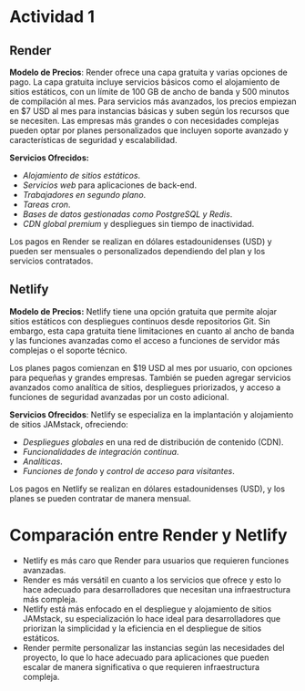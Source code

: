 # Actividad 1

## Render
**Modelo de Precios**: Render ofrece una capa gratuita y varias opciones de pago. La capa gratuita incluye servicios básicos como el alojamiento de sitios estáticos, con un límite de 100 GB de ancho de banda y 500 minutos de compilación al mes. Para servicios más avanzados, los precios empiezan en $7 USD al mes para instancias básicas y suben según los recursos que se necesiten. Las empresas más grandes o con necesidades complejas pueden optar por planes personalizados que incluyen soporte avanzado y características de seguridad y escalabilidad.

**Servicios Ofrecidos:**
- *Alojamiento de sitios estáticos*.
- *Servicios web* para aplicaciones de back-end.
- *Trabajadores en segundo plano*.
- *Tareas cron*.
- *Bases de datos gestionadas como PostgreSQL y Redis*.
- *CDN global premium* y despliegues sin tiempo de inactividad.

Los pagos en Render se realizan en dólares estadounidenses (USD) y pueden ser mensuales o personalizados dependiendo del plan y los servicios contratados.

## Netlify

**Modelo de Precios:** Netlify tiene una opción gratuita que permite alojar sitios estáticos con despliegues continuos desde repositorios Git. Sin embargo, esta capa gratuita tiene limitaciones en cuanto al ancho de banda y las funciones avanzadas como el acceso a funciones de servidor más complejas o el soporte técnico.

Los planes pagos comienzan en $19 USD al mes por usuario, con opciones para pequeñas y grandes empresas. También se pueden agregar servicios avanzados como analítica de sitios, despliegues priorizados, y acceso a funciones de seguridad avanzadas por un costo adicional.

**Servicios Ofrecidos**: Netlify se especializa en la implantación y alojamiento de sitios JAMstack, ofreciendo:
- *Despliegues globales* en una red de distribución de contenido (CDN).
- *Funcionalidades de integración continua*.
- *Analíticas*.
- *Funciones de fondo* y *control de acceso para visitantes*.

Los pagos en Netlify se realizan en dólares estadounidenses (USD), y los planes se pueden contratar de manera mensual.

# Comparación entre Render y Netlify
  
* Netlify es más caro que Render para usuarios que requieren funciones avanzadas.
* Render es más versátil en cuanto a los servicios que ofrece y esto lo hace adecuado para desarrolladores que necesitan una infraestructura más compleja.
* Netlify está más enfocado en el despliegue y alojamiento de sitios JAMstack, su especialización lo hace ideal para desarrolladores que priorizan la simplicidad y la eficiencia en el despliegue de sitios estáticos.
* Render permite personalizar las instancias según las necesidades del proyecto, lo que lo hace adecuado para aplicaciones que pueden escalar de manera significativa o que requieren infraestructura compleja.